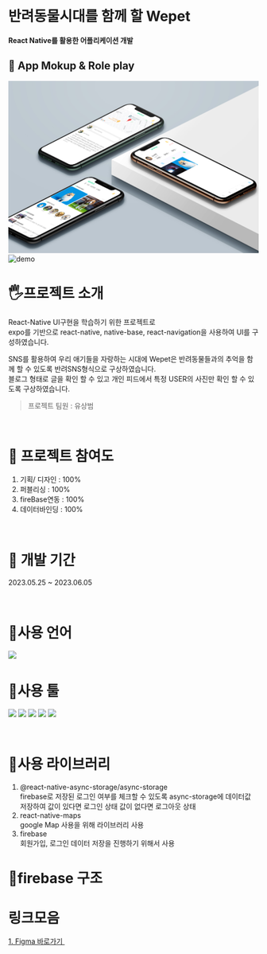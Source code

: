 # 반려동물시대를 함께 할 Wepet

#### React Native를 활용한 어플리케이션 개발

## 📃 App Mokup & Role play

<img src='https://github.com/EUNSOLY/Wepet/blob/master/assets/README/mockup.jpg?raw=true' width="550px" alt='demo' /> 
<img src='https://github.com/EUNSOLY/Wepet/blob/master/assets/README/qemu-system-x86_64_zbiMeJVVco.gif?raw=true' width="185px" alt='demo' />

<br/>

# 🖐프로젝트 소개

React-Native UI구현을 학습하기 위한 프로젝트로  
expo를 기반으로 react-native, native-base, react-navigation을 사용하여 UI를 구성하였습니다.

SNS를 활용하여 우리 애기들을 자랑하는 시대에
Wepet은 반려동물들과의 추억을 함께 할 수 있도록 반려SNS형식으로 구상하였습니다.  
블로그 형태로 글을 확인 할 수 있고 개인 피드에서 특정 USER의 사진만 확인 할 수 있도록 구상하였습니다.

> 프로젝트 팀원 : 유상범

<br/>

# 📌 프로젝트 참여도

1. 기획/ 디자인 : 100%
1. 퍼블리싱 : 100%
1. fireBase연동 : 100%
1. 데이터바인딩 : 100%

<br/>

# 📌 개발 기간

2023.05.25 ~ 2023.06.05

<br/>

# 📌사용 언어

<img src="https://img.shields.io/badge/react-61DAFB?style=flat&logo=react&logoColor=black"/>

<br/>

# 📌사용 툴

<img src="https://img.shields.io/badge/피그마-F24E1E?style=flatt&logo=Figma&logoColor=white"/> <img src="https://img.shields.io/badge/AdobePhotoshop-31A8FF?style=flatt&logo=Adobe Photoshop&logoColor=white"/> <img src="https://img.shields.io/badge/Visual Studio Code-007ACC?style=flatt&logo=Visual Studio Code&logoColor=white"/> <img src="https://img.shields.io/badge/expo-000020?style=flat&logo=expo&logoColor=white"/> <img src="https://img.shields.io/badge/Firebase-FFCA28?style=flat&logo=Firebase&logoColor=black"/>

<br/>

# 📌사용 라이브러리

1. @react-native-async-storage/async-storage  
   firebase로 저장된 로그인 여부를 체크할 수 있도록 async-storage에 데이터값 저장하여 값이 있다면 로그인 상태 값이 없다면 로그아웃 상태
2. react-native-maps  
   google Map 사용을 위해 라이브러리 사용
3. firebase  
   회원가입, 로그인 데이터 저장을 진행하기 위해서 사용

# 📌firebase 구조

# 링크모음

<a href="https://www.figma.com/file/AkaPJsGNOCRLknd59u37pK/6%EC%B0%A8%ED%94%84%EB%A1%9C%EC%A0%9D%ED%8A%B8-%EB%94%94%EC%9E%90%EC%9D%B8?type=design&node-id=0%3A1&t=MmVc9tt7ikP727dy-1">
1. Figma 바로가기
</a>   
<a href="https://docs.google.com/presentation/d/1aS5Vmb6kGh2ZTD8p2Zpx4kAzzabmj_rrFLZvX8ObUwE/edit#slide=id.p">
  <img src=""/>
</a>
